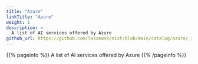 ```yaml
---
title: "Azure"
linkTitle: "Azure"
weight: 1
description: >
  A list of AI services offered by Azure
github_url: https://github.com/laszewsk/nist/blob/main/catalog/azure/_index.md
---
```


{{% pageinfo %}}
  A list of AI services offered by Azure
{{% /pageinfo %}}


 
